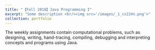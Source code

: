 ```yaml
---
title: "【Fall 2018】Java Programming I"
excerpt: "Some description <br/><img src='/images/_1_cs224n.png'>"
collection: portfolio
---
```


The weekly assignments contain computational problems, such as designing, writing, hand-tracing, compiling, debugging and interpreting concepts and programs using Java.  

